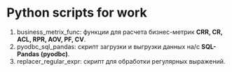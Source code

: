 # Python scripts for work 

1. business_metrix_func: функции для расчета бизнес-метрик **CRR, CR, ACL, RPR, AOV, PF, CV**.
2. pyodbc_sql_pandas: скрипт загрузки и выгрузки данных на/с **SQL-Pandas (pyodbc)**.
3. replacer_regular_expr: скрипт для обработки регулярных выражений.